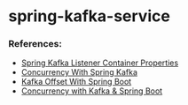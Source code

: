 # spring-kafka-service


### References:
* [Spring Kafka Listener Container Properties](https://docs.spring.io/spring-kafka/reference/kafka/container-props.html)
* [Concurrency With Spring Kafka](https://piotrminkowski.com/2023/04/30/concurrency-with-kafka-and-spring-boot/)
* [Kafka Offset With Spring Boot](https://piotrminkowski.com/2024/03/11/kafka-offset-with-spring-boot/)
* [Concurrency with Kafka & Spring Boot](https://piotrminkowski.com/2023/04/30/concurrency-with-kafka-and-spring-boot/)